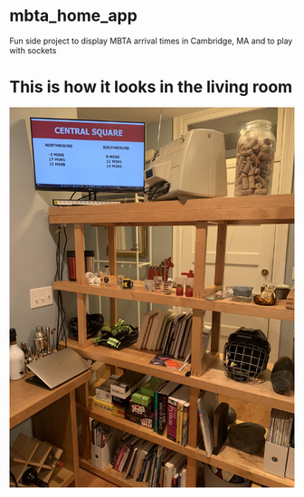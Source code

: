 # mbta_home_app
Fun side project to display MBTA arrival times in Cambridge, MA and to play with sockets

# This is how it looks in the living room
![Living Room image](./images/readme_image.jpg)
